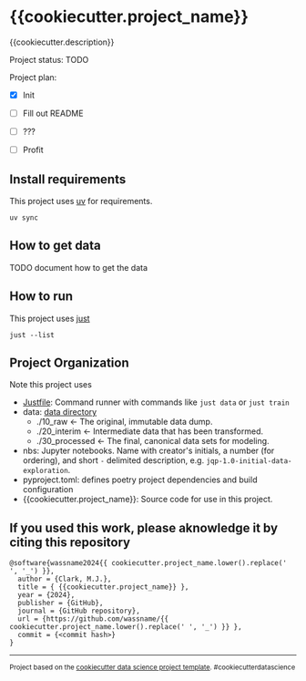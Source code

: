 # {{cookiecutter.project_name}}

{{cookiecutter.description}}


Project status: TODO

Project plan:

- [x] Init
- [ ] Fill out README
- [ ] ???
- [ ] Profit


## Install requirements

This project uses [uv](https://github.com/astral-sh/uv) for requirements.
~~~
uv sync
~~~

## How to get data

TODO document how to get the data


## How to run

This project uses [just](https://github.com/casey/just)

~~~
just --list
~~~


## Project Organization

Note this project uses

- [Justfile](https://github.com/casey/just): Command runner with commands like `just data` or `just train`
- data: [data directory ](https://cookiecutter-data-science.drivendata.org/#directory-structure)
    - ./10_raw            <- The original, immutable data dump.
    - ./20_interim        <- Intermediate data that has been transformed.
    - ./30_processed      <- The final, canonical data sets for modeling.
- nbs: Jupyter notebooks. Name with creator's initials, a number (for ordering), and short `-` delimited description, e.g.  `jqp-1.0-initial-data-exploration`.
- pyproject.toml:   defines poetry project dependencies and build configuration
- {{cookiecutter.project_name}}:    Source code for use in this project.


## If you used this work, please aknowledge it by citing this repository

~~~bibtext
@software{wassname2024{{ cookiecutter.project_name.lower().replace(' ', '_') }},
  author = {Clark, M.J.},
  title = { {{cookiecutter.project_name}} },
  year = {2024},
  publisher = {GitHub},
  journal = {GitHub repository},
  url = {https://github.com/wassname/{{ cookiecutter.project_name.lower().replace(' ', '_') }} },
  commit = {<commit hash>}
}
~~~


--------

<p><small>Project based on the <a target="_blank" href="https://drivendata.github.io/cookiecutter-data-science/">cookiecutter data science project template</a>. #cookiecutterdatascience</small></p>
